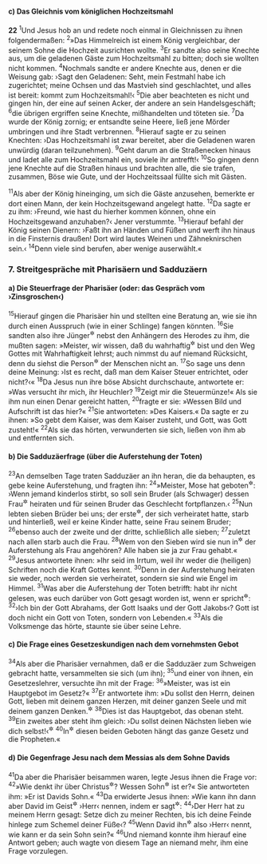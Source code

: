 #### c) Das Gleichnis vom königlichen Hochzeitsmahl

__22__
<sup>1</sup>Und Jesus hob an und redete noch einmal in Gleichnissen zu ihnen folgendermaßen:
<sup>2</sup>»Das Himmelreich ist einem König vergleichbar, der seinem Sohne die Hochzeit ausrichten wollte.
<sup>3</sup>Er sandte also seine Knechte aus, um die geladenen Gäste zum Hochzeitsmahl zu bitten; doch sie wollten nicht kommen.
<sup>4</sup>Nochmals sandte er andere Knechte aus, denen er die Weisung gab: ›Sagt den Geladenen: Seht, mein Festmahl habe ich zugerichtet; meine Ochsen und das Mastvieh sind geschlachtet, und alles ist bereit: kommt zum Hochzeitsmahl!‹
<sup>5</sup>Die aber beachteten es nicht und gingen hin, der eine auf seinen Acker, der andere an sein Handelsgeschäft;
<sup>6</sup>die übrigen ergriffen seine Knechte, mißhandelten und töteten sie.
<sup>7</sup>Da wurde der König zornig; er entsandte seine Heere, ließ jene Mörder umbringen und ihre Stadt verbrennen.
<sup>8</sup>Hierauf sagte er zu seinen Knechten: ›Das Hochzeitsmahl ist zwar bereitet, aber die Geladenen waren unwürdig (daran teilzunehmen).
<sup>9</sup>Geht darum an die Straßenecken hinaus und ladet alle zum Hochzeitsmahl ein, soviele ihr antrefft!‹
<sup>10</sup>So gingen denn jene Knechte auf die Straßen hinaus und brachten alle, die sie trafen, zusammen, Böse wie Gute, und der Hochzeitssaal füllte sich mit Gästen.

<sup>11</sup>Als aber der König hineinging, um sich die Gäste anzusehen, bemerkte er dort einen Mann, der kein Hochzeitsgewand angelegt hatte.
<sup>12</sup>Da sagte er zu ihm: ›Freund, wie hast du hierher kommen können, ohne ein Hochzeitsgewand anzuhaben?‹ Jener verstummte.
<sup>13</sup>Hierauf befahl der König seinen Dienern: ›Faßt ihn an Händen und Füßen und werft ihn hinaus in die Finsternis draußen! Dort wird lautes Weinen und Zähneknirschen sein.‹
<sup>14</sup>Denn viele sind berufen, aber wenige auserwählt.«

### 7. Streitgespräche mit Pharisäern und Sadduzäern

#### a) Die Steuerfrage der Pharisäer (oder: das Gespräch vom ›Zinsgroschen‹)

<sup>15</sup>Hierauf gingen die Pharisäer hin und stellten eine Beratung an, wie sie ihn durch einen Ausspruch (wie in einer Schlinge) fangen könnten.
<sup>16</sup>Sie sandten also ihre Jünger<sup title="oder: Schüler">&#x2732;</sup> nebst den Anhängern des Herodes zu ihm, die mußten sagen: »Meister, wir wissen, daß du wahrhaftig<sup title="oder: aufrichtig">&#x2732;</sup> bist und den Weg Gottes mit Wahrhaftigkeit lehrst; auch nimmst du auf niemand Rücksicht, denn du siehst die Person<sup title="= äußere Stellung">&#x2732;</sup> der Menschen nicht an.
<sup>17</sup>So sage uns denn deine Meinung: ›Ist es recht, daß man dem Kaiser Steuer entrichtet, oder nicht?‹«
<sup>18</sup>Da Jesus nun ihre böse Absicht durchschaute, antwortete er: »Was versucht ihr mich, ihr Heuchler?
<sup>19</sup>Zeigt mir die Steuermünze!« Als sie ihm nun einen Denar gereicht hatten,
<sup>20</sup>fragte er sie: »Wessen Bild und Aufschrift ist das hier?«
<sup>21</sup>Sie antworteten: »Des Kaisers.« Da sagte er zu ihnen: »So gebt dem Kaiser, was dem Kaiser zusteht, und Gott, was Gott zusteht!«
<sup>22</sup>Als sie das hörten, verwunderten sie sich, ließen von ihm ab und entfernten sich.

#### b) Die Sadduzäerfrage (über die Auferstehung der Toten)

<sup>23</sup>An demselben Tage traten Sadduzäer an ihn heran, die da behaupten, es gebe keine Auferstehung, und fragten ihn:
<sup>24</sup>»Meister, Mose hat geboten<sup title="5.Mose 25,5">&#x2732;</sup>: ›Wenn jemand kinderlos stirbt, so soll sein Bruder (als Schwager) dessen Frau<sup title="= Witwe">&#x2732;</sup> heiraten und für seinen Bruder das Geschlecht fortpflanzen.‹
<sup>25</sup>Nun lebten sieben Brüder bei uns; der erste<sup title="= älteste">&#x2732;</sup>, der sich verheiratet hatte, starb und hinterließ, weil er keine Kinder hatte, seine Frau seinem Bruder;
<sup>26</sup>ebenso auch der zweite und der dritte, schließlich alle sieben;
<sup>27</sup>zuletzt nach allen starb auch die Frau.
<sup>28</sup>Wem von den Sieben wird sie nun in<sup title="oder: bei">&#x2732;</sup> der Auferstehung als Frau angehören? Alle haben sie ja zur Frau gehabt.«
<sup>29</sup>Jesus antwortete ihnen: »Ihr seid im Irrtum, weil ihr weder die (heiligen) Schriften noch die Kraft Gottes kennt.
<sup>30</sup>Denn in der Auferstehung heiraten sie weder, noch werden sie verheiratet, sondern sie sind wie Engel im Himmel.
<sup>31</sup>Was aber die Auferstehung der Toten betrifft: habt ihr nicht gelesen, was euch darüber von Gott gesagt worden ist, wenn er spricht<sup title="2.Mose 3,6">&#x2732;</sup>:
<sup>32</sup>›Ich bin der Gott Abrahams, der Gott Isaaks und der Gott Jakobs‹? Gott ist doch nicht ein Gott von Toten, sondern von Lebenden.«
<sup>33</sup>Als die Volksmenge das hörte, staunte sie über seine Lehre.

#### c) Die Frage eines Gesetzeskundigen nach dem vornehmsten Gebot

<sup>34</sup>Als aber die Pharisäer vernahmen, daß er die Sadduzäer zum Schweigen gebracht hatte, versammelten sie sich (um ihn);
<sup>35</sup>und einer von ihnen, ein Gesetzeslehrer, versuchte ihn mit der Frage:
<sup>36</sup>»Meister, was ist ein Hauptgebot im Gesetz?«
<sup>37</sup>Er antwortete ihm: »Du sollst den Herrn, deinen Gott, lieben mit deinem ganzen Herzen, mit deiner ganzen Seele und mit deinem ganzen Denken.<sup title="5.Mose 6,5">&#x2732;</sup>
<sup>38</sup>Dies ist das Hauptgebot, das obenan steht.
<sup>39</sup>Ein zweites aber steht ihm gleich: ›Du sollst deinen Nächsten lieben wie dich selbst!‹<sup title="3.Mose 19,18">&#x2732;</sup>
<sup>40</sup>In<sup title="oder: an">&#x2732;</sup> diesen beiden Geboten hängt das ganze Gesetz und die Propheten.«

#### d) Die Gegenfrage Jesu nach dem Messias als dem Sohne Davids

<sup>41</sup>Da aber die Pharisäer beisammen waren, legte Jesus ihnen die Frage vor:
<sup>42</sup>»Wie denkt ihr über Christus<sup title="= den Messias">&#x2732;</sup>? Wessen Sohn<sup title="= Nachkomme">&#x2732;</sup> ist er?« Sie antworteten ihm: »Er ist Davids Sohn.«
<sup>43</sup>Da erwiderte Jesus ihnen: »Wie kann ihn dann aber David im Geist<sup title="oder: durch den Geist">&#x2732;</sup> ›Herr‹ nennen, indem er sagt<sup title="Ps 110,1">&#x2732;</sup>:
<sup>44</sup>›Der Herr hat zu meinem Herrn gesagt: Setze dich zu meiner Rechten, bis ich deine Feinde hinlege zum Schemel deiner Füße‹?
<sup>45</sup>Wenn David ihn<sup title="d.h. den Messias">&#x2732;</sup> also ›Herr‹ nennt, wie kann er da sein Sohn sein?«
<sup>46</sup>Und niemand konnte ihm hierauf eine Antwort geben; auch wagte von diesem Tage an niemand mehr, ihm eine Frage vorzulegen.